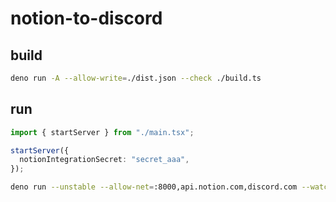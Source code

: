 # notion-to-discord

## build

```sh
deno run -A --allow-write=./dist.json --check ./build.ts
```

## run

```ts
import { startServer } from "./main.tsx";

startServer({
  notionIntegrationSecret: "secret_aaa",
});
```

```sh
deno run --unstable --allow-net=:8000,api.notion.com,discord.com --watch --check ./startInLocal.ts
```
